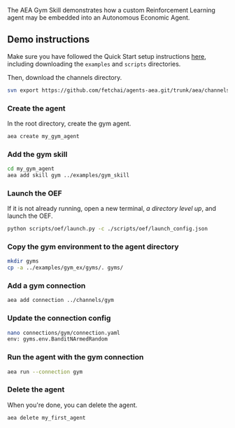 The AEA Gym Skill demonstrates how a custom Reinforcement Learning agent may be embedded into an Autonomous Economic Agent.


## Demo instructions

Make sure you have followed the Quick Start setup instructions <a href="../quickstart" target=_blank>here</a>, including downloading the `examples` and `scripts` directories.

Then, download the channels directory.
``` bash
svn export https://github.com/fetchai/agents-aea.git/trunk/aea/channels
```


### Create the agent
In the root directory, create the gym agent.
``` bash
aea create my_gym_agent
```


### Add the gym skill 
``` bash
cd my_gym_agent
aea add skill gym ../examples/gym_skill
```


### Launch the OEF 
If it is not already running, open a new terminal, *a directory level up*, and launch the OEF.

``` bash
python scripts/oef/launch.py -c ./scripts/oef/launch_config.json
```


### Copy the gym environment to the agent directory
``` bash
mkdir gyms
cp -a ../examples/gym_ex/gyms/. gyms/
```


### Add a gym connection
``` bash
aea add connection ../channels/gym
```


### Update the connection config
``` bash
nano connections/gym/connection.yaml
env: gyms.env.BanditNArmedRandom
```



### Run the agent with the gym connection

``` bash
aea run --connection gym
```

<!--
You will see the echo task running in the terminal window.

<center>![AEA Visdom UI](assets/echo.png)</center>
-->


### Delete the agent

When you're done, you can delete the agent.

``` bash
aea delete my_first_agent
```


<br/>